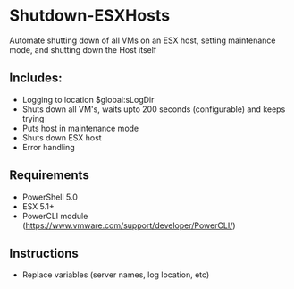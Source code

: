 Shutdown-ESXHosts
========

Automate shutting down of all VMs on an ESX host, setting maintenance mode, and shutting down the Host itself

## Includes:
- Logging to location $global:sLogDir
- Shuts down all VM's, waits upto 200 seconds (configurable) and keeps trying
- Puts host in maintenance mode
- Shuts down ESX host
- Error handling

## Requirements
- PowerShell 5.0
- ESX 5.1+
- PowerCLI module (https://www.vmware.com/support/developer/PowerCLI/)

## Instructions
- Replace variables (server names, log location, etc)






